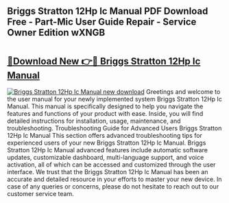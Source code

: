 ## Briggs Stratton 12Hp Ic Manual PDF Download Free - Part-Mic User Guide Repair - Service Owner Edition wXNGB

# <h2><a href="http://bc60898.oget.top/?id=Briggs+Stratton+12Hp+Ic+Manual">🔗Download New 👉🔴 Briggs Stratton 12Hp Ic Manual</a></h2>

[![Briggs Stratton 12Hp Ic Manual new download](https://i.imgur.com/5g1atiW.png)](http://bc60898.oget.top/?id=Briggs+Stratton+12Hp+Ic+Manual)
Greetings and welcome to the user manual for your newly implemented system Briggs Stratton 12Hp Ic Manual. This manual is specifically designed to help you navigate the features and functions of your product with ease. Inside, you will find detailed instructions for installation, usage, maintenance, and troubleshooting. Troubleshooting Guide for Advanced Users Briggs Stratton 12Hp Ic Manual This section offers advanced troubleshooting tips for experienced users of your new Briggs Stratton 12Hp Ic Manual. Briggs Stratton 12Hp Ic Manual advanced features include automatic software updates, customizable dashboard, multi-language support, and voice activation, all of which can be accessed and customized through the user interface. We trust that the Briggs Stratton 12Hp Ic Manual has been an accurate and detailed resource in your efforts to master your new device. In case of any queries or concerns, please do not hesitate to reach out to our customer service team.
